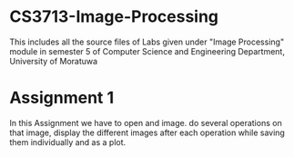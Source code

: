 # CS3713-Image-Processing
This includes all the source files of Labs given under "Image Processing" module in semester 5 of Computer Science and Engineering Department, University of Moratuwa

# Assignment 1
In this Assignment we have to open and image. do several operations on that image, display the different images after each operation while saving them individually and as a plot.